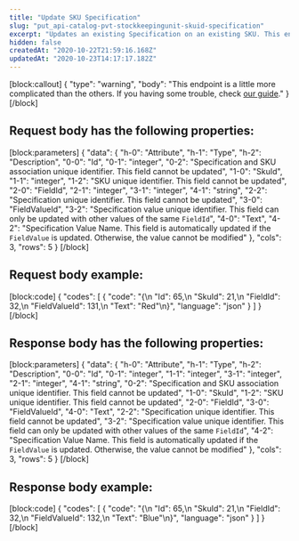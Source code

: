 ```yaml
---
title: "Update SKU Specification"
slug: "put_api-catalog-pvt-stockkeepingunit-skuid-specification"
excerpt: "Updates an existing Specification on an existing SKU. This endpoint only updates the `FieldValueId`"
hidden: false
createdAt: "2020-10-22T21:59:16.168Z"
updatedAt: "2020-10-23T14:17:17.182Z"
---
```

[block:callout]
{
  "type": "warning",
  "body": "This endpoint is a little more complicated than the others. If you having some trouble, check [our guide](https://developers.vtex.com/vtex-developer-docs/docs/using-the-catalog-api-to-update-an-sku-specification)."
}
[/block]
## Request body has the following properties:
[block:parameters]
{
  "data": {
    "h-0": "Attribute",
    "h-1": "Type",
    "h-2": "Description",
    "0-0": "Id",
    "0-1": "integer",
    "0-2": "Specification and SKU association unique identifier. This field cannot be updated",
    "1-0": "SkuId",
    "1-1": "integer",
    "1-2": "SKU unique identifier. This field cannot be updated",
    "2-0": "FieldId",
    "2-1": "integer",
    "3-1": "integer",
    "4-1": "string",
    "2-2": "Specification unique identifier. This field cannot be updated",
    "3-0": "FieldValueId",
    "3-2": "Specification value unique identifier. This field can only be updated with other values of the same `FieldId`",
    "4-0": "Text",
    "4-2": "Specification Value Name. This field is automatically updated if the `FieldValue` is updated. Otherwise, the value cannot be modified"
  },
  "cols": 3,
  "rows": 5
}
[/block]
## Request body example:
[block:code]
{
  "codes": [
    {
      "code": "{\n  \"Id\": 65,\n  \"SkuId\": 21,\n  \"FieldId\": 32,\n  \"FieldValueId\": 131,\n  \"Text\": \"Red\"\n}",
      "language": "json"
    }
  ]
}
[/block]
## Response body has the following properties:
[block:parameters]
{
  "data": {
    "h-0": "Attribute",
    "h-1": "Type",
    "h-2": "Description",
    "0-0": "Id",
    "0-1": "integer",
    "1-1": "integer",
    "3-1": "integer",
    "2-1": "integer",
    "4-1": "string",
    "0-2": "Specification and SKU association unique identifier. This field cannot be updated",
    "1-0": "SkuId",
    "1-2": "SKU unique identifier. This field cannot be updated",
    "2-0": "FieldId",
    "3-0": "FieldValueId",
    "4-0": "Text",
    "2-2": "Specification unique identifier. This field cannot be updated",
    "3-2": "Specification value unique identifier. This field can only be updated with other values of the same `FieldId`",
    "4-2": "Specification Value Name. This field is automatically updated if the `FieldValue` is updated. Otherwise, the value cannot be modified"
  },
  "cols": 3,
  "rows": 5
}
[/block]
## Response body example:
[block:code]
{
  "codes": [
    {
      "code": "{\n  \"Id\": 65,\n  \"SkuId\": 21,\n  \"FieldId\": 32,\n  \"FieldValueId\": 132,\n  \"Text\": \"Blue\"\n}",
      "language": "json"
    }
  ]
}
[/block]